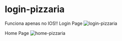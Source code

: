 # login-pizzaria
Funciona apenas no IOS!!
Login Page
![login-pizzaria](https://github.com/Nathesky/login-pizzaria/assets/132522541/9cb709d1-8637-44da-ac95-3aad1c6b4ee8)

Home Page 
![home-pizzaria](https://github.com/Nathesky/login-pizzaria/assets/132522541/65e26de5-6d98-422b-93c0-eebd2e428700)


